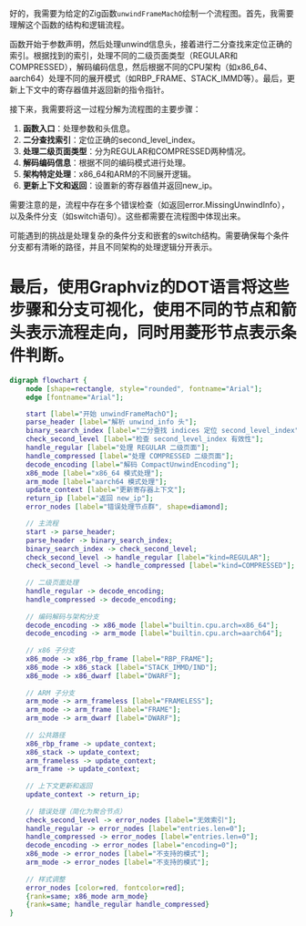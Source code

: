 好的，我需要为给定的Zig函数`unwindFrameMachO`绘制一个流程图。首先，我需要理解这个函数的结构和逻辑流程。

函数开始于参数声明，然后处理unwind信息头，接着进行二分查找来定位正确的索引。根据找到的索引，处理不同的二级页面类型（REGULAR和COMPRESSED），解码编码信息，然后根据不同的CPU架构（如x86_64、aarch64）处理不同的展开模式（如RBP_FRAME、STACK_IMMD等）。最后，更新上下文中的寄存器值并返回新的指令指针。

接下来，我需要将这一过程分解为流程图的主要步骤：

1. **函数入口**：处理参数和头信息。
2. **二分查找索引**：定位正确的second_level_index。
3. **处理二级页面类型**：分为REGULAR和COMPRESSED两种情况。
4. **解码编码信息**：根据不同的编码模式进行处理。
5. **架构特定处理**：x86_64和ARM的不同展开逻辑。
6. **更新上下文和返回**：设置新的寄存器值并返回new_ip。

需要注意的是，流程中存在多个错误检查（如返回error.MissingUnwindInfo），以及条件分支（如switch语句）。这些都需要在流程图中体现出来。

可能遇到的挑战是处理复杂的条件分支和嵌套的switch结构。需要确保每个条件分支都有清晰的路径，并且不同架构的处理逻辑分开表示。

最后，使用Graphviz的DOT语言将这些步骤和分支可视化，使用不同的节点和箭头表示流程走向，同时用菱形节点表示条件判断。
================================================
```dot
digraph flowchart {
    node [shape=rectangle, style="rounded", fontname="Arial"];
    edge [fontname="Arial"];

    start [label="开始 unwindFrameMachO"];
    parse_header [label="解析 unwind_info 头"];
    binary_search_index [label="二分查找 indices 定位 second_level_index"];
    check_second_level [label="检查 second_level_index 有效性"];
    handle_regular [label="处理 REGULAR 二级页面"];
    handle_compressed [label="处理 COMPRESSED 二级页面"];
    decode_encoding [label="解码 CompactUnwindEncoding"];
    x86_mode [label="x86_64 模式处理"];
    arm_mode [label="aarch64 模式处理"];
    update_context [label="更新寄存器上下文"];
    return_ip [label="返回 new_ip"];
    error_nodes [label="错误处理节点群", shape=diamond];

    // 主流程
    start -> parse_header;
    parse_header -> binary_search_index;
    binary_search_index -> check_second_level;
    check_second_level -> handle_regular [label="kind=REGULAR"];
    check_second_level -> handle_compressed [label="kind=COMPRESSED"];
    
    // 二级页面处理
    handle_regular -> decode_encoding;
    handle_compressed -> decode_encoding;
    
    // 编码解码与架构分支
    decode_encoding -> x86_mode [label="builtin.cpu.arch=x86_64"];
    decode_encoding -> arm_mode [label="builtin.cpu.arch=aarch64"];
    
    // x86 子分支
    x86_mode -> x86_rbp_frame [label="RBP_FRAME"];
    x86_mode -> x86_stack [label="STACK_IMMD/IND"];
    x86_mode -> x86_dwarf [label="DWARF"];
    
    // ARM 子分支
    arm_mode -> arm_frameless [label="FRAMELESS"];
    arm_mode -> arm_frame [label="FRAME"];
    arm_mode -> arm_dwarf [label="DWARF"];
    
    // 公共路径
    x86_rbp_frame -> update_context;
    x86_stack -> update_context;
    arm_frameless -> update_context;
    arm_frame -> update_context;
    
    // 上下文更新和返回
    update_context -> return_ip;
    
    // 错误处理（简化为聚合节点）
    check_second_level -> error_nodes [label="无效索引"];
    handle_regular -> error_nodes [label="entries.len=0"];
    handle_compressed -> error_nodes [label="entries.len=0"];
    decode_encoding -> error_nodes [label="encoding=0"];
    x86_mode -> error_nodes [label="不支持的模式"];
    arm_mode -> error_nodes [label="不支持的模式"];
    
    // 样式调整
    error_nodes [color=red, fontcolor=red];
    {rank=same; x86_mode arm_mode}
    {rank=same; handle_regular handle_compressed}
}
```